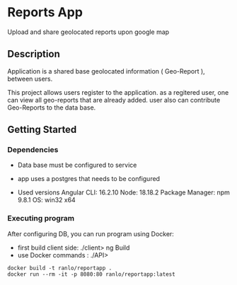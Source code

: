 # Reports App

Upload and share geolocated reports upon google map

## Description
Application is a shared base geolocated information ( Geo-Report ), between users.

This project allows users register to the application.
as a regitered user, one can view all geo-reports that are already added.
user also can contribute Geo-Reports to the data base.

## Getting Started

### Dependencies

* Data base must be configured to service
* app uses a postgres that needs to be configured

* Used versions
Angular CLI: 16.2.10
Node: 18.18.2
Package Manager: npm 9.8.1
OS: win32 x64


### Executing program

After configuring DB, you can run program using Docker:
* first build client side: ./client> ng Build
* use Docker commands : ./API> 
```
docker build -t ranlo/reportapp .
docker run --rm -it -p 8080:80 ranlo/reportapp:latest
```
